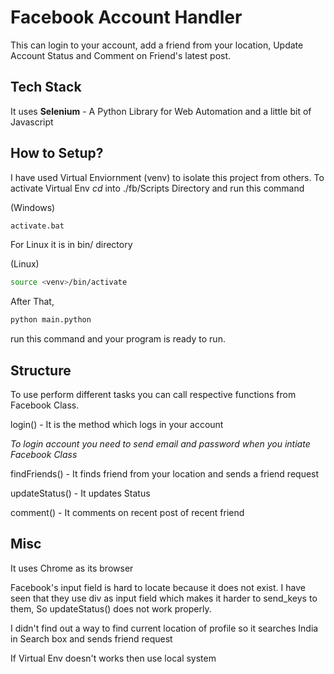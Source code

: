 # Facebook Account Handler

This can login to your account, add a friend from your location, Update Account Status and Comment on Friend's latest post.

## Tech Stack

It uses **Selenium** - A Python Library for Web Automation and a little bit of Javascript

## How to Setup?

I have used Virtual Enviornment (venv) to isolate this project from others.
To activate Virtual Env *cd* into ./fb/Scripts Directory and run this command

(Windows)
```bash
activate.bat
``` 

For Linux it is in bin/ directory

(Linux)
```bash
source <venv>/bin/activate
```

After That, 

```bash
python main.python
```
run this command and your program is ready to run.

## Structure

To use perform different tasks you can call respective functions from Facebook Class.

login() - It is the method which logs in your account

*To login account you need to send email and password when you intiate Facebook Class*

findFriends() - It finds friend from your location and sends a friend request

updateStatus() - It updates Status

comment() - It comments on recent post of recent friend

## Misc

It uses Chrome as its browser

Facebook's input field is hard to locate because it does not exist. I have seen that they use div as input field which makes it harder to send_keys to them, So updateStatus() does not work properly.

I didn't find out a way to find current location of profile so it searches India in Search box and sends friend request

If Virtual Env doesn't works then use local system